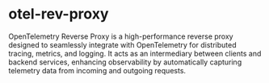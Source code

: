 # otel-rev-proxy
OpenTelemetry Reverse Proxy is a high-performance reverse proxy designed to seamlessly integrate with OpenTelemetry for distributed tracing, metrics, and logging. It acts as an intermediary between clients and backend services, enhancing observability by automatically capturing telemetry data from incoming and outgoing requests.
